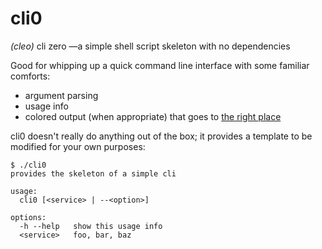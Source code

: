 # cli0
_(cleo)_ cli zero —a simple shell script skeleton with no dependencies

Good for whipping up a quick command line interface with some familiar comforts:
- argument parsing
- usage info
- colored output (when appropriate) that goes to [the right place](https://web.archive.org/web/20201204114029/http://www.jstorimer.com/blogs/workingwithcode/7766119-when-to-use-stderr-instead-of-stdout)

cli0 doesn't really do anything out of the box; it provides a template to be modified for your own purposes:

```console
$ ./cli0
provides the skeleton of a simple cli

usage:
  cli0 [<service> | --<option>]

options:
  -h --help   show this usage info
  <service>   foo, bar, baz
```
